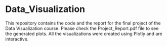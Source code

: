 # Data_Visualization
This repository contains the code and the report for the final project of the Data Visualization course. Please check the Project_Report.pdf file to see the generated plots. All the visualizations were created using Plotly and are interactive. 
